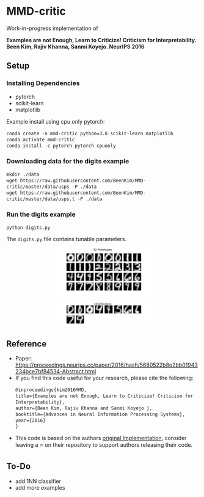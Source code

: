# MMD-critic
Work-in-progress implementation of 

**Examples are not Enough, Learn to Criticize! Criticism for Interpretability. Been Kim, Rajiv Khanna, Sanmi Koyejo. NeurIPS 2016**


## Setup
### Installing Dependencies

* pytorch
* scikit-learn
* matplotlib

Example install using cpu only pytorch:
```
conda create -n mmd-critic python=3.8 scikit-learn matplotlib
conda activate mmd-critic
conda install -c pytorch pytorch cpuonly 
```

### Downloading data for the digits example
```
mkdir ./data
wget https://raw.githubusercontent.com/BeenKim/MMD-critic/master/data/usps -P ./data
wget https://raw.githubusercontent.com/BeenKim/MMD-critic/master/data/usps.t -P ./data
```

### Run the digits example
```
python digits.py
```

The `digits.py` file contains tunable parameters.


<p align="center">
  <img width="50%" src="examples/32_prototypes.svg"></img>
</p>
<p align="center">
  <img width="50%" src="examples/10_criticisms.svg"></img>
</p>


## Reference
* Paper: https://proceedings.neurips.cc/paper/2016/hash/5680522b8e2bb01943234bce7bf84534-Abstract.html
* If you find this code useful for your research, please cite the following:
    ```
    @inproceedings{kim2016MMD,
    title={Examples are not Enough, Learn to Criticize! Criticism for Interpretability},
    author={Been Kim, Rajiv Khanna and Sanmi Koyejo },
    booktitle={Advances in Neural Information Processing Systems},
    year={2016}
    }
    ```
* This code is based on the authors [original Implementation](https://github.com/BeenKim/MMD-critic), consider leaving a :star: on their repository to support authors releasing their code.


## To-Do
* add 1NN classifier
* add more examples

